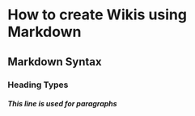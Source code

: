 # How to create Wikis using Markdown

## Markdown Syntax

### Heading Types

##### This line is used for paragraphs
